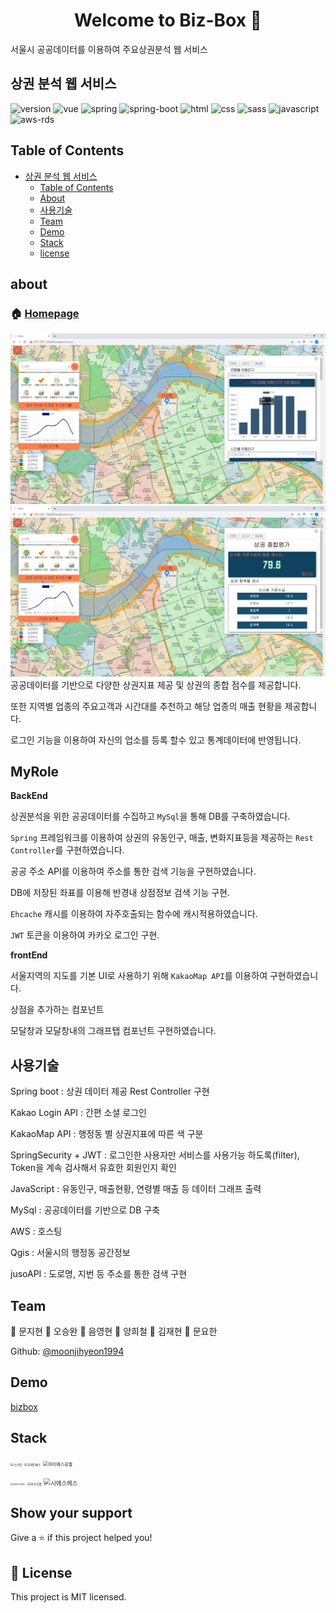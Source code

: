 <h1 align="center">Welcome to Biz-Box 👋</h1>

<p>
 
</p>

 서울시 공공데이터를 이용하여 주요상권분석 웹 서비스
## 상권 분석 웹 서비스
![version](https://img.shields.io/badge/version-0.0.1-orange?)
![vue](https://img.shields.io/badge/vue-3.0.0-blue?logo=Vue.js)
![spring](https://img.shields.io/badge/spring-4.0.0-yellow?logo=spring)
![spring-boot](https://img.shields.io/badge/springboot-4.0.0-yellow?logo=spring)
![html](https://img.shields.io/badge/html-html5-red?logo=html5)
![css](https://img.shields.io/badge/css-css3-red?logo=css3)
![sass](https://img.shields.io/badge/sass-1.23.0-red?logo=sass)
![javascript](https://img.shields.io/badge/javascript-es6-yellowgreen?logo=javascript)
![aws-rds](https://img.shields.io/badge/aws%20-rds-ff69b4?logo=Amazon)

## Table of Contents
- [상권 분석 웹 서비스](#%ec%8b%9d%eb%8b%b9-%eb%a6%ac%eb%b7%b0-sns)
  - [Table of Contents](#table-of-contents)
  - [About](#about)
  - [사용기술](#%ec%82%ac%ec%9a%a9%ea%b8%b0%ec%88%a0)
  - [Team](#team)
  - [Demo](#demo)
  - [Stack](#stack)
  - [license](#license)
  
## **about**


### 🏠 [Homepage](http://i02a207.p.ssafy.io/)
![img1](./img1.PNG)
![img2](./img2.PNG)
공공데이터를 기반으로 다양한 상권지표 제공 및 상권의 종합 점수를 제공합니다.

또한 지역별 업종의 주요고객과 시간대를 추천하고 해당 업종의 매출 현황을 제공합니다.

로그인 기능을 이용하여 자신의 업소를 등록 할수 있고 통계데이터에 반영됩니다.

## **MyRole**

**BackEnd** 

상권분석을 위한 공공데이터를 수집하고 `MySql`을 통해 DB를 구축하였습니다.

`Spring` 프레임워크를 이용하여 상권의 유동인구, 매출, 변화지표등을 제공하는 `Rest Controller`를 구현하였습니다.

공공 주소 API를 이용하여 주소를 통한 검색 기능을 구현하였습니다.

DB에 저장된 좌표를 이용해 반경내 상점정보 검색 기능 구현.

`Ehcache` 캐시를 이용하여 자주호출되는 함수에 캐시적용하였습니다.

`JWT` 토큰을 이용하여 카카오 로그인 구현.

**frontEnd**

서울지역의 지도를 기본 UI로 사용하기 위해 `KakaoMap API`를 이용하여 구현하였습니다.

상점을 추가하는 컴포넌트

모달창과 모달창내의 그래프탭 컴포넌트 구현하였습니다.

## 사용기술

Spring boot : 상권 데이터 제공 Rest Controller 구현 

Kakao Login API : 간편 소셜 로그인 

KakaoMap API : 행정동 별 상권지표에 따른 색 구분

SpringSecurity + JWT : 로그인한 사용자만 서비스를 사용가능 하도록(filter), Token을 계속 검사해서 유효한 회원인지 확인

JavaScript : 유동인구, 매출현황, 연령별 매출 등 데이터 그래프 출력

MySql : 공공데이터를 기반으로 DB 구축

AWS : 호스팅

Qgis : 서울시의 행정동 공간정보 

jusoAPI : 도로명, 지번 등 주소를 통한 검색 구현


## Team

👤 문지현
👤 오승완
👤 음영현
👤 양희철
👤 김재현
👤 문요한


Github: [@moonjihyeon1994](https://github.com/moonjihyeon1994)

## Demo
[bizbox](http://i02a207.p.ssafy.io/)  

## Stack
<img src="https://user-images.githubusercontent.com/56620330/75417977-a60ae900-5975-11ea-9e05-bc6b938fb197.png" alt="스프링" style="zoom: 33%;" />    <img src="https://user-images.githubusercontent.com/56620330/75418145-144fab80-5976-11ea-9650-5f9fab957792.png" alt="뷰제이에스" style="zoom: 33%;" /> <img src="https://user-images.githubusercontent.com/56620330/75418176-26c9e500-5976-11ea-9cb8-8ce5f42013cb.PNG" alt="마이에스큐엘" style="zoom: 50%;" />

 <img src="https://user-images.githubusercontent.com/56620330/75417521-9c34b600-5974-11ea-9c3f-edf81cdbb967.PNG" alt="큐지아이에스" style="zoom: 25%;" />   <img src="https://user-images.githubusercontent.com/56620330/75417523-9ccd4c80-5974-11ea-801a-eea0ead0865b.PNG" alt="카카오맵" style="zoom:33%;" /> <img src="https://user-images.githubusercontent.com/56620330/75417524-9ccd4c80-5974-11ea-9074-76d35eb0d8de.PNG" alt="시에스에스" style="zoom: 67%;" />

## Show your support

Give a ⭐️ if this project helped you!

## 📝 License

This project is MIT licensed.
